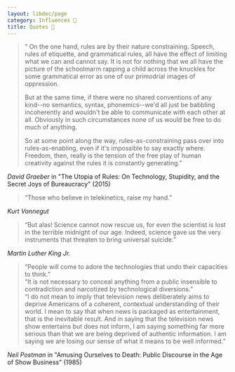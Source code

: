 ```yaml
---
layout: libdoc/page
category: Influences 🧠
title: Quotes 💬
---
```


> “ On the one hand, rules are by their nature constraining. Speech, rules of etiquette, and grammatical rules, all have the effect of limiting what we can and cannot say. It is not for nothing that we all have the picture of the schoolmarm rapping a child across the knuckles for some grammatical error as one of our primodrial images of oppression.  
>
> But at the same time, if there were no shared conventions of any kind--no semantics, syntax, phonemics--we'd all just be babbling incoherently and wouldn't be able to communicate with each other at all. Obviously in such circumstances none of us would be free to do much of anything.  
>
> So at some point along the way, rules-as-constraining pass over into rules-as-enabling, even if it's impossible to say exactly where. Freedom, then, really is the tension of the free play of human creativity against the rules it is constantly generating.”    

<cite>David Graeber</cite> in "The Utopia of Rules: On Technology, Stupidity, and the Secret Joys of Bureaucracy" (2015)

> “Those who believe in telekinetics, raise my hand.”

<cite>Kurt Vonnegut</cite>

> “But alas! Science cannot now rescue us, for even the scientist is lost in the terrible midnight of our age. Indeed, science gave us the very instruments that threaten to bring universal suicide.”

<cite>Martin Luther King Jr.</cite>


> “People will come to adore the technologies that undo their capacities to think.”  
> “It is not necessary to conceal anything from a public insensible to contradiction and narcotized by technological diversions.”  
> “I do not mean to imply that television news deliberately aims to deprive Americans of a coherent, contextual understanding of their world. I mean to say that when news is packaged as entertainment, that is the inevitable result. And in saying that the television news show entertains but does not inform, I am saying something far more serious than that we are being deprived of authentic information. I am saying we are losing our sense of what it means to be well informed.”

<cite>Neil Postman</cite> in "Amusing Ourselves to Death: Public Discourse in the Age of Show Business" (1985)